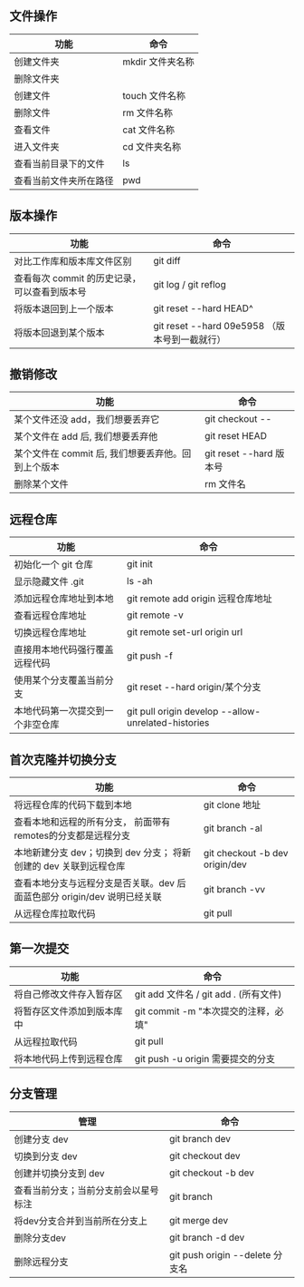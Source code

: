 ## 文件操作

| 功能                   | 命令              |
| ---------------------- | ----------------- |
| 创建文件夹             | mkdir  文件夹名称 |
| 删除文件夹             |                   |
| 创建文件               | touch  文件名称   |
| 删除文件               | rm 文件名称       |
| 查看文件               | cat 文件名称      |
| 进入文件夹             | cd 文件夹名称     |
| 查看当前目录下的文件   | ls                |
| 查看当前文件夹所在路径 | pwd               |



## 版本操作

| 功能                                         | 命令                                          |
| -------------------------------------------- | --------------------------------------------- |
| 对比工作库和版本库文件区别                   | git diff                                      |
| 查看每次 commit 的历史记录，可以查看到版本号 | git log / git reflog                          |
| 将版本退回到上一个版本                       | git reset --hard HEAD^                        |
| 将版本回退到某个版本                         | git reset --hard 09e5958 （版本号到一截就行） |



## 撤销修改

| 功能                                               | 命令                      |
| -------------------------------------------------- | ------------------------- |
| 某个文件还没 add，我们想要丢弃它                   | git checkout -- <file>    |
| 某个文件在 add 后, 我们想要丢弃他                  | git reset HEAD <fileName> |
| 某个文件在 commit 后, 我们想要丢弃他。回到上个版本 | git reset --hard 版本号   |
| 删除某个文件                                       | rm 文件名                 |



## 远程仓库

| 功能                             | 命令                                                |
| -------------------------------- | --------------------------------------------------- |
| 初始化一个 git 仓库              | git init                                            |
| 显示隐藏文件 .git                | ls -ah                                              |
| 添加远程仓库地址到本地           | git remote add origin  远程仓库地址                 |
| 查看远程仓库地址                 | git remote -v                                       |
| 切换远程仓库地址                 | git remote set-url origin url                       |
| 直接用本地代码强行覆盖远程代码   | git push -f                                         |
| 使用某个分支覆盖当前分支         | git reset --hard origin/某个分支                    |
| 本地代码第一次提交到一个非空仓库 | git pull origin develop --allow-unrelated-histories |



## 首次克隆并切换分支

| 功能                                                         | 命令                           |
| ------------------------------------------------------------ | ------------------------------ |
| 将远程仓库的代码下载到本地                                   | git clone 地址                 |
| 查看本地和远程的所有分支， 前面带有remotes的分支都是远程分支 | git branch -al                 |
| 本地新建分支 dev；切换到 dev 分支； 将新创建的 dev 关联到远程仓库 | git checkout -b dev origin/dev |
| 查看本地分支与远程分支是否关联。dev 后面蓝色部分 origin/dev 说明已经关联 | git branch -vv                 |
| 从远程仓库拉取代码                                           | git pull                       |



## 第一次提交

| 功能                       | 命令                                  |
| -------------------------- | ------------------------------------- |
| 将自己修改文件存入暂存区   | git add 文件名 / git add . (所有文件) |
| 将暂存区文件添加到版本库中 | git commit -m "本次提交的注释，必填"  |
| 从远程拉取代码             | git pull                              |
| 将本地代码上传到远程仓库   | git push -u origin 需要提交的分支     |



## 分支管理

| 管理                                 | 命令                            |
| ------------------------------------ | ------------------------------- |
| 创建分支 dev                         | git branch dev                  |
| 切换到分支 dev                       | git checkout dev                |
| 创建并切换分支到 dev                 | git checkout -b dev             |
| 查看当前分支；当前分支前会以星号标注 | git branch                      |
| 将dev分支合并到当前所在分支上        | git merge dev                   |
| 删除分支dev                          | git branch -d dev               |
| 删除远程分支                         | git push origin --delete 分支名 |

